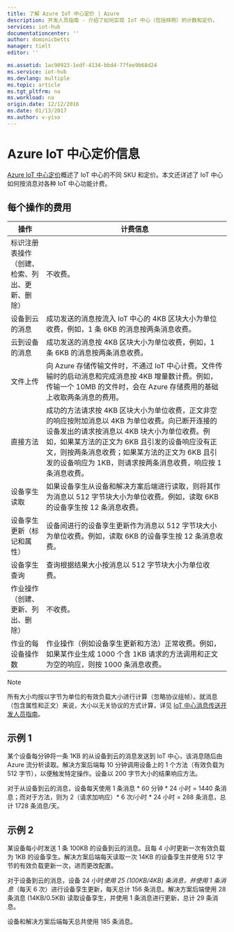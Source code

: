 ```yaml
---
title: 了解 Azure IoT 中心定价 | Azure
description: 开发人员指南 - 介绍了如何实现 IoT 中心（包括样例）的计数和定价。
services: iot-hub
documentationcenter: ''
author: dominicbetts
manager: timlt
editor: ''

ms.assetid: 1ac90923-1edf-4134-bbd4-77fee9b68d24
ms.service: iot-hub
ms.devlang: multiple
ms.topic: article
ms.tgt_pltfrm: na
ms.workload: na
origin.date: 12/12/2016
ms.date: 01/13/2017
ms.author: v-yiso
---
```


# Azure IoT 中心定价信息

[Azure IoT 中心定价][lnk-pricing]概述了 IoT 中心的不同 SKU 和定价。本文还详述了 IoT 中心如何按消息对各种 IoT 中心功能计费。

## 每个操作的费用

| 操作 | 计费信息 | 
| --------- | ------------------- |
| 标识注册表操作<br/>（创建、检索、列出、更新、删除） | 不收费。 |
| 设备到云的消息 | 成功发送的消息按流入 IoT 中心的 4KB 区块大小为单位收费，例如，1 条 6KB 的消息按两条消息收费。 |
| 云到设备的消息 | 成功发送的消息按 4KB 区块大小为单位收费，例如，1 条 6KB 的消息按两条消息收费。 |
| 文件上传 | 向 Azure 存储传输文件时，不通过 IoT 中心计费。文件传输时的启动消息和完成消息按 4KB 增量数计费。例如，传输一个 10MB 的文件时，会在 Azure 存储费用的基础上收取两条消息的费用。 |
| 直接方法 | 成功的方法请求按 4KB 区块大小为单位收费，正文非空的响应按附加消息以 4KB 为单位收费。向已断开连接的设备发出的请求按消息以 4KB 块大小为单位收费。例如，如果某方法的正文为 6KB 且引发的设备响应没有正文，则按两条消息收费；如果某方法的正文为 6KB 且引发的设备响应为 1KB，则请求按两条消息收费，响应按 1 条消息收费。 |
| 设备孪生读取 | 如果设备孪生从设备和解决方案后端进行读取，则将其作为消息以 512 字节块大小为单位收费。例如，读取 6KB 的设备孪生按 12 条消息收费。 |
| 设备孪生更新（标记和属性） | 设备间进行的设备孪生更新作为消息以 512 字节块大小为单位收费。例如，读取 6KB 的设备孪生按 12 条消息收费。 |
| 设备孪生查询 | 查询根据结果大小按消息以 512 字节块大小为单位收费。 |
| 作业操作<br/>（创建、更新、列出、删除） | 不收费。 |
| 作业的每设备操作数 | 作业操作（例如设备孪生更新和方法）正常收费。例如，如果某作业生成 1000 个含 1KB 请求的方法调用和正文为空的响应，则按 1000 条消息收费。 |

> [!NOTE]
所有大小均按以字节为单位的有效负载大小进行计算（忽略协议组帧）。就消息（包含属性和正文）来说，大小以无关协议的方式计算，详见 [IoT 中心消息传送开发人员指南][lnk-message-size]。

## 示例 1 

某个设备每分钟将一条 1KB 的从设备到云的消息发送到 IoT 中心，该消息随后由 Azure 流分析读取。解决方案后端每 10 分钟调用设备上的 1 个方法（有效负载为 512 字节），以便触发特定操作。设备以 200 字节大小的结果响应方法。

对于从设备到云的消息，设备每天使用 1 条消息 * 60 分钟 * 24 小时 = 1440 条消息；而对于方法，则为 2（请求加响应）* 6 次/小时 * 24 小时 = 288 条消息，总计 1728 条消息/天。

## 示例 2

某设备每小时发送 1 条 100KB 的设备到云的消息。且每 4 小时更新一次有效负载为 1KB 的设备孪生。解决方案后端每天读取一次 14KB 的设备孪生并使用 512 字节的有效负载更新一次，进而更改配置。

对于设备到云的消息，设备 24 小时*使用 25 \(100KB/4KB\) 条消息，并使用 1 条消息*（每天 6 次）进行设备孪生更新，每天总计 156 条消息。解决方案后端使用 28 条消息 \(14KB/0.5KB\) 读取设备孪生，并使用 1 条消息进行更新，总计 29 条消息。

设备和解决方案后端每天总共使用 185 条消息。

[lnk-pricing]: https://www.azure.cn/pricing/details/iot-hub
[lnk-message-size]: ./iot-hub-devguide-messaging.md#message-size

<!---HONumber=Mooncake_0109_2017-->
<!--Update_Description:update wording-->